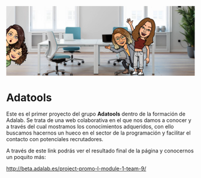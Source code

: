 <div class="image-container">
<img class="Adatools image" src="./docs/assets/images/hero2.jpg" alt="Adatools Hero"/>
</div>

# Adatools 

Este es el primer proyecto del grupo **Adatools** dentro de la formación de Adalab.
Se trata de una web colaborativa en el que nos damos a conocer y a través del cual mostramos los conocimientos adqueridos, con ello buscamos hacernos un hueco en el sector de la programación y facilitar el contacto con potenciales recrutadores.

A través de este link podrás ver el resultado final de la página y conocernos un poquito más:

http://beta.adalab.es/project-promo-l-module-1-team-9/


